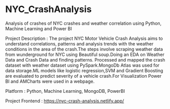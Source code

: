 # NYC_CrashAnalysis
Analysis of crashes of NYC crashes and weather correlation using Python, Machine Learning and Power BI 

Project Description : The project NYC Motor Vehicle Crash Analysis aims to understand correlations, patterns and analysis trends with the weather conditions in the area of the crash.The steps involve scraping weather data from wunderground for NYC using Beautiful soup.Doing an EDA on Weather Data and Crash Data and finding patterns. Processed and mapped the crash dataset with weather dataset using PySpark.MongoDb Atlas was used for data storage.ML models like logistic regression,SVM and Gradient Boosting are evaluated to predict severity of a vehicle crash.For Visualization Power BI and AMCharts were used in a webpage.

Platform : Python, Machine Learning, MongoDB, PowerBI

Project Frontend : https://nyc-crash-analysis.netlify.app/ 
